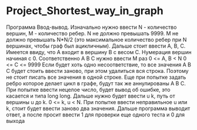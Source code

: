 # Project_Shortest_way_in_graph
Программа Ввод-вывод.
Изначально нужно ввести N - количество вершин, M - количество ребер.
N не должно превышать 9999.
М не должно превышать N*N/2 (это максимальное количество ребер при N вершинах, чтобы граф был ацикличным).
Дальше стоит ввести A, B, C. Имеется ввиду, что А входит в вершину В с весом C. Нумерация вершин начиная с 0. 
Соответственно A B C нужно ввести М раз
0 <= A, B < N
0 <= C <= 9999
Если будет хоть одно несоответствие, то все значения A B C будет стоить ввести заново, при этом удалиться вся строка. Поэтому не стоит 
писать все значения в одной строке.
Еще при попытке задать ребро которое делает цикл в графе, будут так же аннулированы A B C.
При попытке ввести нецелое число, будет вывод об ошибке, это касается и типа long long.
Дальше нужно будет ввести u k, путь от вершины u до k.
0 <= k, u < N. 
При попытке ввести неправильное u или k, стоит будет ввести заново два значения. 
Дальше программа выводит ответ, а после просит ввести 1 для проверки еще одного теста и 0 для выхода
